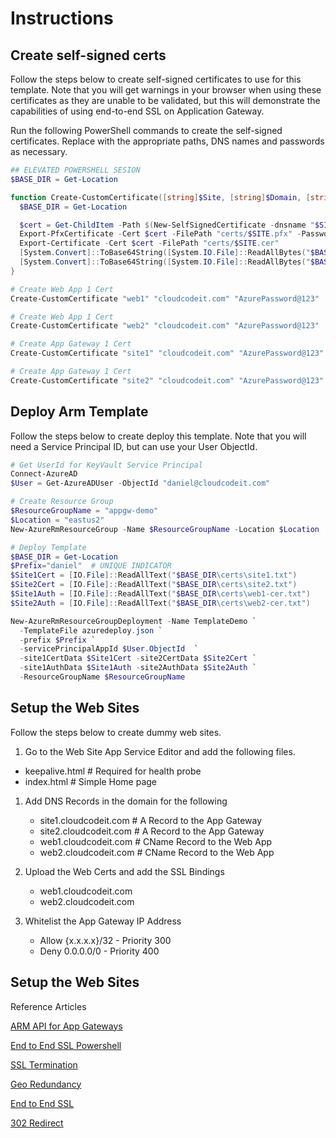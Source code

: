 # Instructions

## Create self-signed certs

Follow the steps below to create self-signed certificates to use for this template. Note that you will get warnings in your browser when using these certificates as they are unable to be validated, but this will demonstrate the capabilities of using end-to-end SSL on Application Gateway.

Run the following PowerShell commands to create the self-signed certificates. Replace with the appropriate paths, DNS names and passwords as necessary.

```powershell
## ELEVATED POWERSHELL SESION
$BASE_DIR = Get-Location

function Create-CustomCertificate([string]$Site, [string]$Domain, [string]$Password) {
  $BASE_DIR = Get-Location

  $cert = Get-ChildItem -Path $(New-SelfSignedCertificate -dnsname "$SITE.$DOMAIN").pspath
  Export-PfxCertificate -Cert $cert -FilePath "certs/$SITE.pfx" -Password $(ConvertTo-SecureString -String $PASSWORD -Force -AsPlainText)
  Export-Certificate -Cert $cert -FilePath "certs/$SITE.cer"
  [System.Convert]::ToBase64String([System.IO.File]::ReadAllBytes("$BASE_DIR/certs/$SITE.pfx")) > "certs/$SITE.txt"
  [System.Convert]::ToBase64String([System.IO.File]::ReadAllBytes("$BASE_DIR/certs/$SITE.cer")) > "certs/$SITE-cer.txt"
}

# Create Web App 1 Cert
Create-CustomCertificate "web1" "cloudcodeit.com" "AzurePassword@123"

# Create Web App 1 Cert
Create-CustomCertificate "web2" "cloudcodeit.com" "AzurePassword@123"

# Create App Gateway 1 Cert
Create-CustomCertificate "site1" "cloudcodeit.com" "AzurePassword@123"

# Create App Gateway 1 Cert
Create-CustomCertificate "site2" "cloudcodeit.com" "AzurePassword@123"
```

## Deploy Arm Template

Follow the steps below to create deploy this template. Note that you will need a Service Principal ID, but can use your User ObjectId.

```powershell
# Get UserId for KeyVault Service Principal
Connect-AzureAD
$User = Get-AzureADUser -ObjectId "daniel@cloudcodeit.com"

# Create Resource Group
$ResourceGroupName = "appgw-demo"
$Location = "eastus2"
New-AzureRmResourceGroup -Name $ResourceGroupName -Location $Location

# Deploy Template
$BASE_DIR = Get-Location
$Prefix="daniel"  # UNIQUE INDICATOR
$Site1Cert = [IO.File]::ReadAllText("$BASE_DIR\certs\site1.txt")
$Site2Cert = [IO.File]::ReadAllText("$BASE_DIR\certs\site2.txt")
$Site1Auth = [IO.File]::ReadAllText("$BASE_DIR\certs\web1-cer.txt")
$Site2Auth = [IO.File]::ReadAllText("$BASE_DIR\certs\web2-cer.txt")

New-AzureRmResourceGroupDeployment -Name TemplateDemo `
  -TemplateFile azuredeploy.json `
  -prefix $Prefix `
  -servicePrincipalAppId $User.ObjectId  `
  -site1CertData $Site1Cert -site2CertData $Site2Cert `
  -site1AuthData $Site1Auth -site2AuthData $Site2Auth `
  -ResourceGroupName $ResourceGroupName
 ```

## Setup the Web Sites

Follow the steps below to create dummy web sites.

1. Go to the Web Site App Service Editor and add the following files.
  - keepalive.html  # Required for health probe
  - index.html      # Simple Home page

1. Add DNS Records in the domain for the following
   - site1.cloudcodeit.com  # A Record to the App Gateway
   - site2.cloudcodeit.com  # A Record to the App Gateway
   - web1.cloudcodeit.com   # CName Record to the Web App
   - web2.cloudcodeit.com   # CName Record to the Web App

1. Upload the Web Certs and add the SSL Bindings
   - web1.cloudcodeit.com
   - web2.cloudcodeit.com

1. Whitelist the App Gateway IP Address
   - Allow {x.x.x.x}/32 - Priority 300
   - Deny 0.0.0.0/0     - Priority 400

## Setup the Web Sites
Reference Articles

[ARM API for App Gateways](https://docs.microsoft.com/en-us/azure/templates/Microsoft.Network/applicationGateways?toc=%2Fen-us%2Fazure%2Fazure-resource-manager%2Ftoc.json&bc=%2Fen-us%2Fazure%2Fbread%2Ftoc.json)

[End to End SSL Powershell](https://docs.microsoft.com/en-us/azure/application-gateway/application-gateway-end-to-end-ssl-powershell)

[SSL Termination](https://docs.microsoft.com/en-us/azure/application-gateway/create-ssl-portal)

[Geo Redundancy](https://www.cameronvetter.com/2018/03/09/using-azure-application-gateway-wafs-to-secure-azure-web-apps-and-traffic-manager-for-geo-redundancy/)

[End to End SSL](https://docs.microsoft.com/en-us/azure/application-gateway/application-gateway-end-to-end-ssl-powershell)

[302 Redirect](https://docs.microsoft.com/en-us/azure/application-gateway/application-gateway-redirect-overview)

